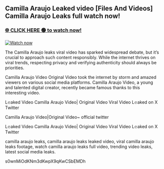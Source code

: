 ## Camilla Araujo Leaked video [Files And Videos] Camilla Araujo Leaks full watch now!

### [🌐 CLICK HERE 🟢 to watch now!](https://youleaks.live/)  

[![Watch now](https://camo.githubusercontent.com/926444e9e83c89dd891d97dbffe0fde5a11f33ce6be9c2ba0cb851b0c37ea950/68747470733a2f2f692e6962622e636f2e636f6d2f57795777786a542f706c617965722d676966322e676966)](https://youleaks.live/)

The Camilla Araujo leaks viral video has sparked widespread debate, but it’s crucial to approach such content responsibly. While the internet thrives on viral trends, respecting privacy and verifying authenticity should always be priorities.

Camilla Araujo Video Original Video took the internet by storm and amazed viewers on various social media platforms. Camilla Araujo Video, a young and talented digital creator, recently became famous thanks to this interesting video.

L𝚎aked Video Camilla Araujo Video| Original Video Viral Video L𝚎aked on X Twitter

Camilla Araujo Video|Original Video~ official twitter

L𝚎aked Video Camilla Araujo Video| Original Video Viral Video L𝚎aked on X Twitter

camilla araujo leaks, camilla araujo leaks leaked video, viral camilla araujo leaks footage, watch camilla araujo leaks full video, trending video leaks, latest social media leaks.

s0wnMiOdKNm3dKwpX9qKwCSbEMDh
